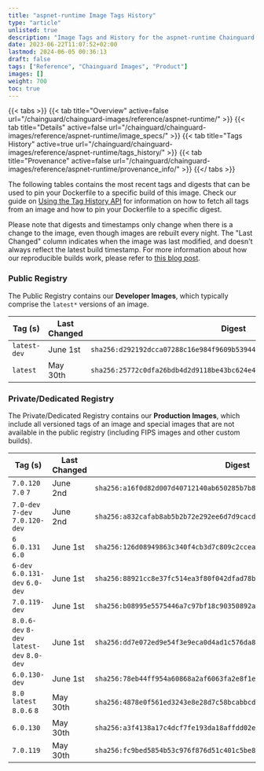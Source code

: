 ```yaml
---
title: "aspnet-runtime Image Tags History"
type: "article"
unlisted: true
description: "Image Tags and History for the aspnet-runtime Chainguard Image"
date: 2023-06-22T11:07:52+02:00
lastmod: 2024-06-05 00:36:13
draft: false
tags: ["Reference", "Chainguard Images", "Product"]
images: []
weight: 700
toc: true
---
```


{{< tabs >}}
{{< tab title="Overview" active=false url="/chainguard/chainguard-images/reference/aspnet-runtime/" >}}
{{< tab title="Details" active=false url="/chainguard/chainguard-images/reference/aspnet-runtime/image_specs/" >}}
{{< tab title="Tags History" active=true url="/chainguard/chainguard-images/reference/aspnet-runtime/tags_history/" >}}
{{< tab title="Provenance" active=false url="/chainguard/chainguard-images/reference/aspnet-runtime/provenance_info/" >}}
{{</ tabs >}}

The following tables contains the most recent tags and digests that can be used to pin your Dockerfile to a specific build of this image. Check our guide on [Using the Tag History API](/chainguard/chainguard-images/using-the-tag-history-api/) for information on how to fetch all tags from an image and how to pin your Dockerfile to a specific digest.

Please note that digests and timestamps only change when there is a change to the image, even though images are rebuilt every night. The "Last Changed" column indicates when the image was last modified, and doesn't always reflect the latest build timestamp. For more information about how our reproducible builds work, please refer to [this blog post](https://www.chainguard.dev/unchained/reproducing-chainguards-reproducible-image-builds).

### Public Registry
The Public Registry contains our **Developer Images**, which typically comprise the `latest*` versions of an image.

| Tag (s)       | Last Changed | Digest                                                                    |
|---------------|--------------|---------------------------------------------------------------------------|
|  `latest-dev` | June 1st     | `sha256:d292192dcca07288c16e984f9609b53944cfa8896e300f4f231673a62761671f` |
|  `latest`     | May 30th     | `sha256:25772c0dfa26bdb4d2d9118be43bc624e4d6a0bae445b6c1b313cd061212d79a` |


### Private/Dedicated Registry
The Private/Dedicated Registry contains our **Production Images**, which include all versioned tags of an image and special images that are not available in the public registry (including FIPS images and other custom builds).

| Tag (s)                                     | Last Changed | Digest                                                                    |
|---------------------------------------------|--------------|---------------------------------------------------------------------------|
|  `7.0.120` `7.0` `7`                        | June 2nd     | `sha256:a16f0d82d007d40712140ab650285b7b809cb26b60892b97dfd91950d562cdda` |
|  `7.0-dev` `7-dev` `7.0.120-dev`            | June 2nd     | `sha256:a832cafab8ab5b2b72e292ee6d7d9cacd5f19a6ee04b1c6a1079251eb9a769fc` |
|  `6` `6.0.131` `6.0`                        | June 1st     | `sha256:126d08949863c340f4cb3d7c809c2cceadea446f2a4245fea948eabb31589afa` |
|  `6-dev` `6.0.131-dev` `6.0-dev`            | June 1st     | `sha256:88921cc8e37fc514ea3f80f042dfad78baf327ddb73dbcef48d1613d473362b8` |
|  `7.0.119-dev`                              | June 1st     | `sha256:b08995e5575446a7c97bf18c90350892acaf29b90340eadf31cdcb5a4f896285` |
|  `8.0.6-dev` `8-dev` `latest-dev` `8.0-dev` | June 1st     | `sha256:dd7e072ed9e54f3e9eca0d4ad1c576da8749bb333903d6ed0162df41b6c13386` |
|  `6.0.130-dev`                              | June 1st     | `sha256:78eb44ff954a60868a2af6063fa2e8f1ed205168f7a624fa45bbc725f001bf10` |
|  `8.0` `latest` `8.0.6` `8`                 | May 30th     | `sha256:4878e0f561ed3243e8e28d7c58bcabbcd285ed3419df29527578175c8827dd83` |
|  `6.0.130`                                  | May 30th     | `sha256:a3f4138a17c4dcf7fe193da18affdd02e695a3ee10178b93ffe2d249a89bea83` |
|  `7.0.119`                                  | May 30th     | `sha256:fc9bed5854b53c976f876d51c401c5be8275eb7cd6a6d08f159079df0119d329` |

